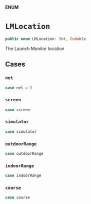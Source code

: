 **ENUM**

# `LMLocation`

```swift
public enum LMLocation: Int, Codable
```

The Launch Monitor location

## Cases
### `net`

```swift
case net = 0
```

### `screen`

```swift
case screen
```

### `simulator`

```swift
case simulator
```

### `outdoorRange`

```swift
case outdoorRange
```

### `indoorRange`

```swift
case indoorRange
```

### `course`

```swift
case course
```
